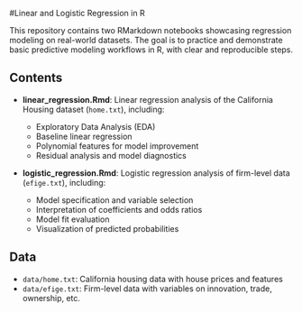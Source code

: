  #Linear and Logistic Regression in R

This repository contains two RMarkdown notebooks showcasing regression modeling on real-world datasets. The goal is to practice and demonstrate basic predictive modeling workflows in R, with clear and reproducible steps.

## Contents

- **linear_regression.Rmd**: Linear regression analysis of the California Housing dataset (`home.txt`), including:
  - Exploratory Data Analysis (EDA)
  - Baseline linear regression
  - Polynomial features for model improvement
  - Residual analysis and model diagnostics

- **logistic_regression.Rmd**: Logistic regression analysis of firm-level data (`efige.txt`), including:
  - Model specification and variable selection
  - Interpretation of coefficients and odds ratios
  - Model fit evaluation
  - Visualization of predicted probabilities

## Data

- `data/home.txt`: California housing data with house prices and features
- `data/efige.txt`: Firm-level data with variables on innovation, trade, ownership, etc.
